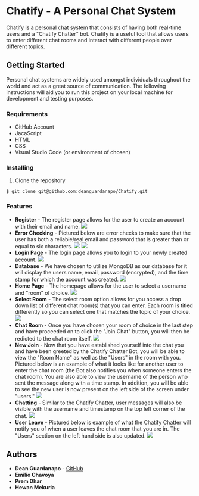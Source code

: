 # Chatify - A Personal Chat System
Chatify is a personal chat system that consists of having both real-time users and a "Chatify Chatter" bot. Chatify is a useful tool that allows users to enter different chat rooms and interact with different people over different topics. 

## Getting Started
Personal chat systems are widely used amongst individuals throughout the world and act as a great source of communication. 
The following instructions will aid you to run this project on your local machine for development and testing purposes.

### Requirements
* GitHub Account
* JacaScript
* HTML
* CSS
* Visual Studio Code (or environment of chosen)

### Installing
1. Clone the repository
```
$ git clone git@github.com:deanguardanapo/Chatify.git
```
### Features
* **Register** - The register page allows for the user to create an account with their email and name.
![](/Images/reg1.JPG)
* **Error Checking** - Pictured below are error checks to make sure that the user has both a reliable/real email and password that is greater than or equal to six characters.
![](/Images/reg2.JPG)
![](/Images/reg3.JPG)
* **Login Page** - The login page allows you to login to your newly created account.
![](/Images/reg4.JPG)
* **Database** - We have chosen to utilize MongoDB as our database for it will display the users name, email, password (encrypted), and the time stamp for which the account was created.
![](/Images/reg5.JPG)
* **Home Page** - The homepage allows for the user to select a username and "room" of choice.
![](/Images/chat1.JPG)
* **Select Room** - The select room option allows for you access a drop down list of different chat room(s) that you can enter. Each room is titled differently so you can select one that matches the topic of your choice.
![](/Images/chat2.jpg)
* **Chat Room** - Once you have chosen your room of choice in the last step and have proceeded on to click the "Join Chat" button, you will then be redicted to the chat room itself. 
![](/Images/chat3.JPG)
* **New Join** - Now that you have established yourself into the chat you and have been greeted by the Chatify Chatter Bot, you will be able to view the "Room Name" as well as the "Users" in the room with you. Pictured below is an example of what it looks like for another user to enter the chat room (the Bot also notifies you when someone enters the chat room). You are also able to view the username of the person who sent the message along with a time stamp. In addition, you will be able to see the new user is now present on the left side of the screen under "users."
![](/Images/chat4.JPG)
* **Chatting** - Similar to the Chatify Chatter, user messages will also be visible with the username and timestamp on the top left corner of the chat. 
![](/Images/chat5.JPG)
* **User Leave** - Pictured below is example of what the Chatify Chatter will notify you of when a user leaves the chat room that you are in. The "Users" section on the left hand side is also updated.
![](/Images/chat6.JPG)

## Authors 
* **Dean Guardanapo** - [GitHub](https://github.com/Deanguardanapo)
* **Emilio Chavoya**
* **Prem Dhar**
* **Hewan Mekuria**
